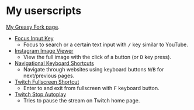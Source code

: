 # My userscripts

[My Greasy Fork page](https://greasyfork.org/en/users/247902-kittenparry).

* [Focus Input Key](focus_input_key)
	* Focus to search or a certain text input with <kbd>/</kbd> key similar to YouTube.
* [Instagram Image Viewer](instagram_image_viewer)
	* View the full image with the click of a button (or <kbd>D</kbd> key press).
* [Navigational Keyboard Shortcuts](navigational_keyboard_shortcuts)
	* Navigate through websites using keyboard buttons <kbd>N</kbd>/<kbd>B</kbd> for next/previous pages.
* [Twitch Fullscreen Shortcut](twitch_fullscreen_shortcut)
	* Enter to and exit from fullscreen with <kbd>F</kbd> keyboard button.
* [Twitch Stop Autoplay](twitch_stop_autoplay)
	* Tries to pause the stream on Twitch home page.
